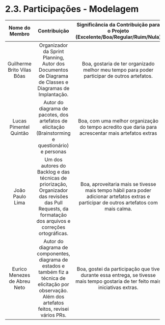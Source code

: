 # 2.3. Participações - Modelagem

|        Nome do Membro        |                                                                       Contribuição                                                                        |                              Significância da Contribuição para o Projeto (Excelente/Boa/Regular/Ruim/Nula)                               |
| :--------------------------: | :-------------------------------------------------------------------------------------------------------------------------------------------------------: | :---------------------------------------------------------------------------------------------------------------------------------------: |
|  Guilherme Brito Vilas Bôas  |                          Organizador da Sprint Planning, Autor dos Documentos de Diagrama de Classes e Diagramas de Implantação.                          |                        Boa, gostaria de ter organizado melhor meu tempo para poder participar de outros artefatos.                        |
|    Lucas Pimentel Quintão    |                            Autor do diagrama de pacotes, dos artefatos de elicitação (Brainstorming e questionário) e personas                            |                    Boa, com uma melhor organização do tempo acredito que daria para acrescentar mais artefatos extras                     |
|       João Paulo Lima        | Um dos autores do Backlog e das técnicas de priorização, Organizador das revisões das Pull Requests, da formatação dos arquivos e correções ortográficas. | Boa, aproveitaria mais se tivesse mais tempo hábil para poder adicionar artefatos extras e participar de outros artefatos com mais calma. |
| Eurico Menezes de Abreu Neto | Autor do diagrama de componentes, diagrama de estados e também fiz a técnica de elicitação por observação. Além dos artefatos feitos, revisei vários PRs. |      Boa, gostei da participação que tive durante essa entrega, se tivesse mais tempo gostaria de ter feito mais iniciativas extras.      |
